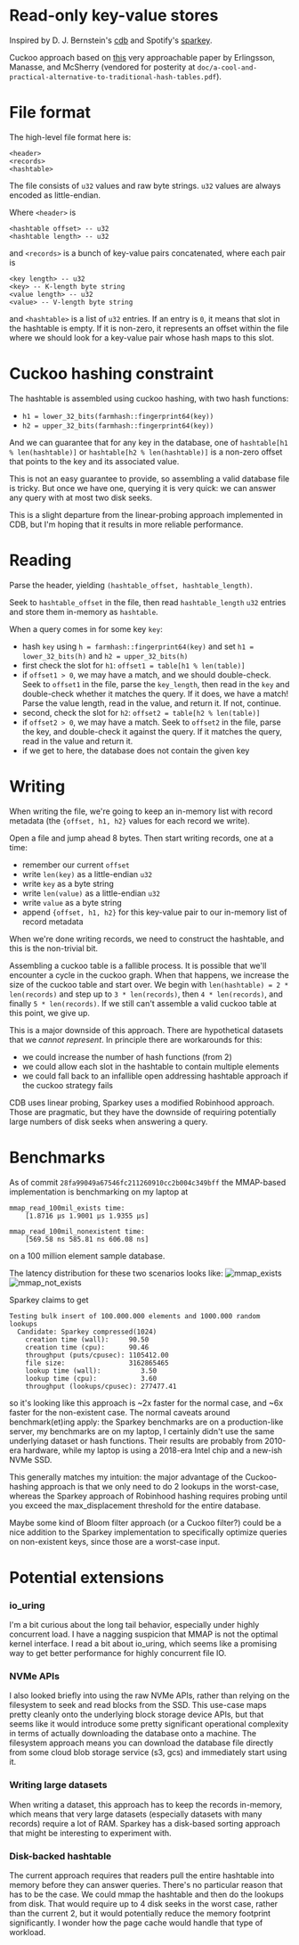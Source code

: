 # Read-only key-value stores

Inspired by D. J. Bernstein's [cdb](https://cr.yp.to/cdb.html) and Spotify's [sparkey](https://github.com/spotify/sparkey).

Cuckoo approach based on [this](https://www.ru.is/faculty/ulfar/CuckooHash.pdf)
very approachable paper by Erlingsson, Manasse, and McSherry (vendored for
posterity at
`doc/a-cool-and-practical-alternative-to-traditional-hash-tables.pdf`).

# File format

The high-level file format here is:
```
<header>
<records>
<hashtable>
```

The file consists of `u32` values and raw byte strings. `u32` values are always encoded as little-endian.

Where `<header>` is
```
<hashtable offset> -- u32
<hashtable length> -- u32
```

and `<records>` is a bunch of key-value pairs concatenated, where each pair is
```
<key length> -- u32
<key> -- K-length byte string
<value length> -- u32
<value> -- V-length byte string
```

and `<hashtable>` is a list of `u32` entries. If an entry is `0`, it means that
slot in the hashtable is empty. If it is non-zero, it represents an offset
within the file where we should look for a key-value pair whose hash maps to
this slot.

# Cuckoo hashing constraint

The hashtable is assembled using cuckoo hashing, with two hash functions:
- `h1 = lower_32_bits(farmhash::fingerprint64(key))`
- `h2 = upper_32_bits(farmhash::fingerprint64(key))`

And we can guarantee that for any key in the database, one of `hashtable[h1 %
len(hashtable)]` or `hashtable[h2 % len(hashtable)]` is a non-zero offset that
points to the key and its associated value.

This is not an easy guarantee to provide, so assembling a valid database file is
tricky. But once we have one, querying it is very quick: we can answer any query
with at most two disk seeks.

This is a slight departure from the linear-probing approach implemented in CDB,
but I'm hoping that it results in more reliable performance.

# Reading

Parse the header, yielding `(hashtable_offset, hashtable_length)`.

Seek to `hashtable_offset` in the file, then read `hashtable_length` `u32` entries and store them in-memory as `hashtable`.

When a query comes in for some key `key`:
- hash `key` using `h = farmhash::fingerprint64(key)` and set `h1 = lower_32_bits(h)` and `h2 = upper_32_bits(h)`
- first check the slot for `h1`: `offset1 = table[h1 % len(table)]`
- if `offset1 > 0`, we may have a match, and we should double-check. Seek to `offset1` in the file, parse the `key_length`, then read in the `key` and double-check whether it matches the query. If it does, we have a match! Parse the value length, read in the value, and return it. If not, continue.
- second, check the slot for `h2`: `offset2 = table[h2 % len(table)]`
- if `offset2 > 0`, we may have a match. Seek to `offset2` in the file, parse the key, and double-check it against the query. If it matches the query, read in the value and return it.
- if we get to here, the database does not contain the given key

# Writing

When writing the file, we're going to keep an in-memory list with record metadata (the `{offset, h1, h2}` values for each record we write).

Open a file and jump ahead 8 bytes. Then start writing records, one at a time:
- remember our current `offset`
- write `len(key)` as a little-endian `u32`
- write `key` as a byte string
- write `len(value)` as a little-endian `u32`
- write `value` as a byte string
- append `{offset, h1, h2}` for this key-value pair to our in-memory list of record metadata

When we're done writing records, we need to construct the hashtable, and this is the non-trivial bit.

Assembling a cuckoo table is a fallible process. It is possible that we'll
encounter a cycle in the cuckoo graph. When that happens, we increase the size
of the cuckoo table and start over. We begin with `len(hashtable) = 2 * len(records)`
and step up to `3 * len(records)`, then `4 * len(records)`, and finally `5 * len(records)`. If we still
can't assemble a valid cuckoo table at this point, we give up.

This is a major downside of this approach. There are hypothetical datasets that we _cannot represent_. In
principle there are workarounds for this:
- we could increase the number of hash functions (from 2)
- we could allow each slot in the hashtable to contain multiple elements
- we could fall back to an infallible open addressing hashtable approach if the cuckoo strategy fails

CDB uses linear probing, Sparkey uses a modified Robinhood approach. Those are
pragmatic, but they have the downside of requiring potentially large numbers of
disk seeks when answering a query.

# Benchmarks

As of commit `28fa99049a67546fc211260910cc2b004c349bff` the MMAP-based implementation is benchmarking on my laptop at
```
mmap_read_100mil_exists time:
    [1.8716 µs 1.9001 µs 1.9355 µs]

mmap_read_100mil_nonexistent time:
    [569.58 ns 585.81 ns 606.08 ns]
```
on a 100 million element sample database.

The latency distribution for these two scenarios looks like:
![mmap_exists](doc/mmap_exists.svg)
![mmap_not_exists](doc/mmap_not_exists.svg)

Sparkey claims to get
```
Testing bulk insert of 100.000.000 elements and 1000.000 random lookups
  Candidate: Sparkey compressed(1024)
    creation time (wall):     90.50
    creation time (cpu):      90.46
    throughput (puts/cpusec): 1105412.00
    file size:                3162865465
    lookup time (wall):          3.50
    lookup time (cpu):           3.60
    throughput (lookups/cpusec): 277477.41
```
so it's looking like this approach is ~2x faster for the normal case, and ~6x
faster for the non-existent case. The normal caveats around benchmark(et)ing
apply: the Sparkey benchmarks are on a production-like server, my benchmarks are
on my laptop, I certainly didn't use the same underlying dataset or hash
functions. Their results are probably from 2010-era hardware, while my laptop is
using a 2018-era Intel chip and a new-ish NVMe SSD.

This generally matches my intuition: the major
advantage of the Cuckoo-hashing approach is that we only need to do 2 lookups in
the worst-case, whereas the Sparkey approach of Robinhood hashing requires
probing until you exceed the max_displacement threshold for the entire database.

Maybe some kind of Bloom filter approach (or a Cuckoo filter?) could be a nice
addition to the Sparkey implementation to specifically optimize queries on
non-existent keys, since those are a worst-case input.

# Potential extensions

### io_uring

I'm a bit curious about the long tail behavior, especially under highly
concurrent load. I have a nagging suspicion that MMAP is not the optimal kernel
interface. I read a bit about io_uring, which seems like a promising way to get
better performance for highly concurrent file IO.

### NVMe APIs

I also looked briefly into using the raw NVMe APIs, rather than relying on the
filesystem to seek and read blocks from the SSD. This use-case maps pretty
cleanly onto the underlying block storage device APIs, but that seems like it
would introduce some pretty significant operational complexity in terms of
actually downloading the database onto a machine. The filesystem approach means
you can download the database file directly from some cloud blob storage service
(s3, gcs) and immediately start using it.

### Writing large datasets

When writing a dataset, this approach has to keep the records in-memory, which
means that very large datasets (especially datasets with many records) require a
lot of RAM. Sparkey has a disk-based sorting approach that might be interesting
to experiment with.

### Disk-backed hashtable

The current approach requires that readers pull the entire hashtable into memory
before they can answer queries. There's no particular reason that has to be the
case. We could mmap the hashtable and then do the lookups from disk. That would
require up to 4 disk seeks in the worst case, rather than the current 2, but it
would potentially reduce the memory footprint significantly. I wonder how the
page cache would handle that type of workload.